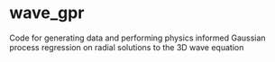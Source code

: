 # wave_gpr
Code for generating data and performing physics informed Gaussian process regression on radial solutions to the 3D wave equation
